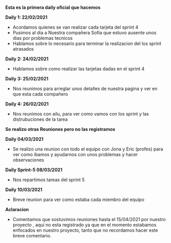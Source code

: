**Esta es la primera daily oficial que hacemos**

**Daily 1: 22/02/2021**

- Acordamos quienes se van realizar cada tarjeta del sprint 4
- Pusimos al dia a Nuestra compañera Sofia que estuvo ausente unos dias por problemas tecnicos
- Hablamos sobre lo necesario para terminar la realizacion del los sprint atrasados


**Daily 2: 24/02/2021**

- Hablamos sobre como realizar las tarjetas dadas en el sprint 4

**Daily 3: 25/02/2021**

- Nos reunimos para arreglar unos detalles de nuestra pagina y ver en que esta cada compañero

**Daily 4: 26/02/2021**

- Nos reunimos con ailu, para ver como vamos con los sprint y las distrubuciones de la tarea

**Se realizo otras Reuniones pero no las registramos**

**Daily 04/03/2021**

- Se realizo una reunion con todo el equipo con Jona y Eric (profes) para ver como ibamos y ayudarnos con unos problemas y hacer observaciones 

**Daily Sprint-5  08/03/2021**

- Nos repartimos tareas del sprint 5

**Daily 10/03/2021**

- Breve reunion para ver como estaba cada miembro del equipo


**Aclaracion**

- Comentamos que sostuvimos reuniones hasta el 15/04/2021 por nuestro proyecto , aqui no esta registrado ya que en el momento estabamos enfocados en nuestro proyecto, tanto que no recordamos hacer este breve comentario.